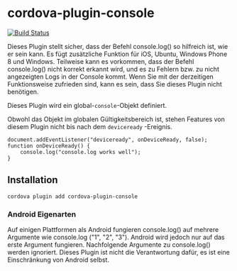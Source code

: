 <!---
# license: Licensed to the Apache Software Foundation (ASF) under one
#         or more contributor license agreements.  See the NOTICE file
#         distributed with this work for additional information
#         regarding copyright ownership.  The ASF licenses this file
#         to you under the Apache License, Version 2.0 (the
#         "License"); you may not use this file except in compliance
#         with the License.  You may obtain a copy of the License at
#
#           http://www.apache.org/licenses/LICENSE-2.0
#
#         Unless required by applicable law or agreed to in writing,
#         software distributed under the License is distributed on an
#         "AS IS" BASIS, WITHOUT WARRANTIES OR CONDITIONS OF ANY
#         KIND, either express or implied.  See the License for the
#         specific language governing permissions and limitations
#         under the License.
-->

# cordova-plugin-console

[![Build Status](https://travis-ci.org/apache/cordova-plugin-console.svg)](https://travis-ci.org/apache/cordova-plugin-console)

Dieses Plugin stellt sicher, dass der Befehl console.log() so hilfreich ist, wie er sein kann. Es fügt zusätzliche
Funktion für iOS, Ubuntu, Windows Phone 8 und Windows. Teilweise kann es vorkommen, dass der Befehl console.log() nicht
korrekt erkannt wird, und es zu Fehlern bzw. zu nicht angezeigten Logs in der Console kommt. Wenn Sie mit der
derzeitigen Funktionsweise zufrieden sind, kann es sein, dass Sie dieses Plugin nicht benötigen.

Dieses Plugin wird ein global-`console`-Objekt definiert.

Obwohl das Objekt im globalen Gültigkeitsbereich ist, stehen Features von diesem Plugin nicht bis nach dem `deviceready`
-Ereignis.

    document.addEventListener("deviceready", onDeviceReady, false);
    function onDeviceReady() {
        console.log("console.log works well");
    }

## Installation

    cordova plugin add cordova-plugin-console

### Android Eigenarten

Auf einigen Plattformen als Android fungieren console.log() auf mehrere Argumente wie console.log ("1", "2", "3").
Android wird jedoch nur auf das erste Argument fungieren. Nachfolgende Argumente zu console.log() werden ignoriert.
Dieses Plugin ist nicht die Verantwortung dafür, es ist eine Einschränkung von Android selbst.